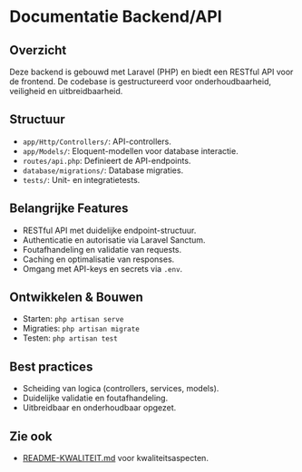 # Documentatie Backend/API

## Overzicht

Deze backend is gebouwd met Laravel (PHP) en biedt een RESTful API voor de frontend. De codebase is gestructureerd voor onderhoudbaarheid, veiligheid en uitbreidbaarheid.

## Structuur

-   `app/Http/Controllers/`: API-controllers.
-   `app/Models/`: Eloquent-modellen voor database interactie.
-   `routes/api.php`: Definieert de API-endpoints.
-   `database/migrations/`: Database migraties.
-   `tests/`: Unit- en integratietests.

## Belangrijke Features

-   RESTful API met duidelijke endpoint-structuur.
-   Authenticatie en autorisatie via Laravel Sanctum.
-   Foutafhandeling en validatie van requests.
-   Caching en optimalisatie van responses.
-   Omgang met API-keys en secrets via `.env`.

## Ontwikkelen & Bouwen

-   Starten: `php artisan serve`
-   Migraties: `php artisan migrate`
-   Testen: `php artisan test`

## Best practices

-   Scheiding van logica (controllers, services, models).
-   Duidelijke validatie en foutafhandeling.
-   Uitbreidbaar en onderhoudbaar opgezet.

## Zie ook

-   [README-KWALITEIT.md](../frontend/README-KWALITEIT.md) voor kwaliteitsaspecten.
